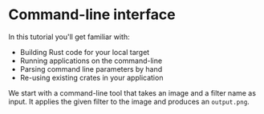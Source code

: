 # Command-line interface

In this tutorial you'll get familiar with:

* Building Rust code for your local target
* Running applications on the command-line
* Parsing command line parameters by hand
* Re-using existing crates in your application

We start with a command-line tool that takes an image and a filter name as input.
It applies the given filter to the image and produces an `output.png`.

